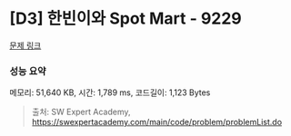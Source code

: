# [D3] 한빈이와 Spot Mart - 9229 

[문제 링크](https://swexpertacademy.com/main/code/problem/problemDetail.do?contestProbId=AW8Wj7cqbY0DFAXN) 

### 성능 요약

메모리: 51,640 KB, 시간: 1,789 ms, 코드길이: 1,123 Bytes



> 출처: SW Expert Academy, https://swexpertacademy.com/main/code/problem/problemList.do